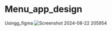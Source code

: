 # Menu_app_design
Usingg_figma
![Screenshot 2024-08-22 205954](https://github.com/user-attachments/assets/8edcebdf-3990-4e0c-8396-e07c2bf0e752)

